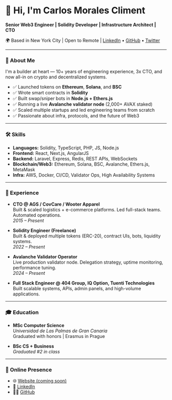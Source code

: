 # 👋 Hi, I'm Carlos Morales Climent

**Senior Web3 Engineer | Solidity Developer | Infrastructure Architect | CTO**

🌍 Based in New York City | Open to Remote | [LinkedIn](https://www.linkedin.com/in/carlosmorales) • [GitHub](https://github.com/cmorales) • [Twitter](https://twitter.com/cmoralescliment)

---

### 🧠 About Me

I'm a builder at heart — 10+ years of engineering experience, 3x CTO, and now all-in on crypto and decentralized systems.

- ✅ Launched tokens on **Ethereum**, **Solana**, and **BSC**
- ✅ Wrote smart contracts in **Solidity**
- ✅ Built swap/sniper bots in **Node.js + Ethers.js**
- ✅ Running a live **Avalanche validator node** (2,000+ AVAX staked)
- ✅ Scaled multiple startups and led engineering teams from scratch
- ✅ Passionate about infra, protocols, and the future of Web3

---

### 🛠️ Skills

- **Languages:** Solidity, TypeScript, PHP, JS, Node.js
- **Frontend:** React, Next.js, AngularJS
- **Backend:** Laravel, Express, Redis, REST APIs, WebSockets
- **Blockchain/Web3:** Ethereum, Solana, BSC, Avalanche, Ethers.js, MetaMask
- **Infra:** AWS, Docker, CI/CD, Validator Ops, High Availability Systems

---

### 💼 Experience

- **CTO @ AGS / CovCare / Wooter Apparel**  
  Built & scaled logistics + e-commerce platforms. Led full-stack teams. Automated operations.  
  *2015 – Present*

- **Solidity Engineer (Freelance)**  
  Built & deployed multiple tokens (ERC-20), contract UIs, bots, liquidity systems.  
  *2022 – Present*

- **Avalanche Validator Operator**  
  Live production validator node. Delegation strategy, uptime monitoring, performance tuning.  
  *2024 – Present*

- **Full Stack Engineer @ 404 Group, IQ Option, Tuenti Technologies**  
  Built scalable systems, APIs, admin panels, and high-volume applications.

---

### 🎓 Education

- **MSc Computer Science**  
  *Universidad de Las Palmas de Gran Canaria*  
  Graduated with honors | Erasmus in Prague

- **BSc CS + Business**  
  *Graduated #2 in class*

---

### 🔎 Online Presence

- 🌐 [Website (coming soon)]()
- 💼 [LinkedIn](https://www.linkedin.com/in/carlosmorales)
- 🧑‍💻 [GitHub](https://github.com/cmorales)


